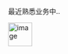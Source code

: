 最近熟悉业务中..

<img width="49" alt="image" src="https://github.com/user-attachments/assets/1934e81f-b373-46c9-94d9-9c6f39054bb6" />
